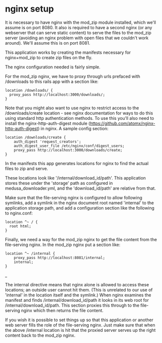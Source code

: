 # nginx setup

It is necessary to have nginx with the mod_zip module installed, which 
we'll assume is on port 8080. It also 
is required to have a second nginx (or any webserver that can serve 
static content) to serve the files to the mod_zip server (avoiding an
nginx problem with open files that we couldn't work around). We'll assume
this is on port 8081.

This application works by creating the manifests
necessary for nginx+mod_zip to create zip files on the fly.

The nginx configuration needed is fairly simple. 

For the mod_zip nginx, we have to proxy through urls prefaced with /downloads to
this rails app with a section like:

    location /downloads/ {
      proxy_pass http://localhost:3000/downloads/;		 
    }	

Note that you might also want to use nginx to restrict access to the
/downloads/create location - see nginx documentation for ways to do 
this using standard http authentication methods. To use this you'll
also need to install the nginx-http-auth-digest module 
(https://github.com/atomx/nginx-http-auth-digest) in nginx. A
sample config section:

    location /downloads/create {
        auth_digest 'request_creators';
        auth_digest_user_file /etc/nginx/conf/digest_users;
        proxy_pass http://localhost:3000/downloads/create;
    }

In the manifests this app generates locations for nginx to find the 
actual files to zip and serve. 

These locations look like '/internal/download_id/path'. This application
stores these under the 'storage' path as configured in 
medusa_downloader.yml, and the 'download_id/path' 
are relative from that. 

Make sure that the file-serving nginx is configured
to allow following symlinks, add a symlink in the nginx document 
root named 'internal' to the application storage
path, and add a configuration section like the following to nginx.conf:

    location ^~ / {
      root html;
    }

Finally, we need a way for the mod_zip nginx to get the file content 
from the file-serving nginx. In the mod_zip nginx put a section like:

	location ^~ /internal {
	    proxy_pass http://localhost:8081/internal;
	    internal;
	}
_

The internal directive means that nginx alone is allowed to access these locations; an outside user cannot hit them.
(This is unrelated to our use of 'internal' in the location itself and the symlink.) When nginx examines the 
manifest and finds /internal/download_id/path it looks in its web root for /internal/download_id/path.
This section proxies this through to the file-serving nginx which then returns
the file content.

If you wish it is possible to set things up so that this application or
another web server fills the role of the file-serving nginx. Just make sure
that when the above /internal location is hit that the proxied server
serves up the right content back to the mod_zip nginx.

    
